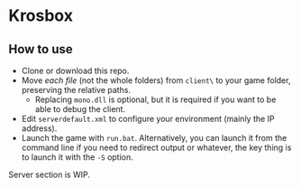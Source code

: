 # Krosbox

## How to use

- Clone or download this repo.
- Move *each file* (not the whole folders) from `client\` to your game folder, preserving the relative paths.
  - Replacing `mono.dll` is optional, but it is required if you want to be able to debug the client.
- Edit `serverdefault.xml` to configure your environment (mainly the IP address).
- Launch the game with `run.bat`. Alternatively, you can launch it from the command line if you need to redirect output or whatever, the key thing is to launch it with the `-S` option.

Server section is WIP.
